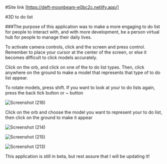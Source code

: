 #Site link
[https://deft-moonbeam-e0bc2c.netlify.app/]

#3D to do list

###The purpose of this application was to make a more engaging to do list for people to interact with, and with more development, be a person virtual hub for people to manage their daily lives.

To activate camera controls, click and the screen and press control. Remember to place your cursor at the center of the screen, or else it becomes difficult to click models accurately.

Click on the orb, and click on one of the to do list types. Then, click anywhere on the ground to make a model that represents that type of to do list appear.

To rotate models, press shift. If you want to look at your to do lists again, press the back tick button or ~ button

![Screenshot (216)](https://user-images.githubusercontent.com/90537209/177427131-023c7cfb-d919-49c3-8fe9-4e94a7271f9f.png)

Click on the orb and choose the model you want to represent your to do list, then click on the ground to make it appear

![Screenshot (214)](https://user-images.githubusercontent.com/90537209/177427468-472c5f63-c6a8-4a13-86ee-c05165e1cba0.png)

![Screenshot (215)](https://user-images.githubusercontent.com/90537209/177427072-54fba6d1-0992-411b-862d-576ed00b4297.png)

![Screenshot (213)](https://user-images.githubusercontent.com/90537209/177427546-a264e10c-f8c3-4987-b34b-558fa3af0950.png)

This application is still in beta, but rest assure that I will be updating it!

